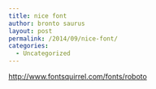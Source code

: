 ```yaml
---
title: nice font
author: bronto saurus
layout: post
permalink: /2014/09/nice-font/
categories:
  - Uncategorized
---
```

<http://www.fontsquirrel.com/fonts/roboto>